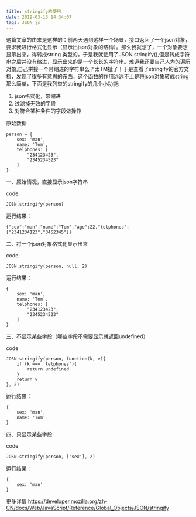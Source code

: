 ```yaml
---
title: stringify的使用
date: 2019-03-13 14:34:07
tags: JSON js
---
```


这篇文章的由来是这样的：前两天遇到这样一个场景，接口返回了一个json对象，要求我进行格式化显示（显示出json对象的结构）。那么我就想了，一个对象要想显示出来，得转成string 类型的，于是我就使用了JSON.stringify(),但是转成字符串之后并没有缩进，显示出来的是一个长长的字符串。难道我还要自己人为的遍历对象,自己拼接一个带缩进的字符串么？太TM扯了！于是查看了stringify的官方文档，发现了很多有意思的东西，这个函数的作用远远不止是将json对象转成string那么简单，下面是我列举的stringify的几个小功能:

1. json格式化，带缩进
2. 过滤掉无效的字段
3. 对符合某种条件的字段做操作

原始数据
```
person = {
    sex: 'man',
    name: 'Tom',
    telphones: [
        "234123423",
        "2345234523"
    ]
}
```
一、原始情况，直接显示json字符串

code:
```
JOSN.stringify(person)
```

运行结果：
```
{"sex":"man","name":"Tom","age":22,"telphones":["2341234123","3452345"]}
```

二、将一个json对象格式化显示出来

code:
```
JOSN.stringify(person, null, 2)
```
运行结果：
```
{
    sex: 'man',
    name: 'Tom',
    telphones: [
        "234123423",
        "2345234523"
    ]   
}

```
三、不显示某些字段（哪些字段不需要显示就返回undefined）

code

```
JOSN.stringify(person, function(k, v){
    if (k === 'telphones'){
        return undefined
    }
    return v
}, 2)
```
运行结果：
```
{
    sex: 'man',
    name: 'Tom'
}

```
四、只显示某些字段

code

```
JOSN.stringify(person, ['sex'], 2)
```
运行结果：
```
{
    sex: 'man'
}

```
更多详情
https://developer.mozilla.org/zh-CN/docs/Web/JavaScript/Reference/Global_Objects/JSON/stringify